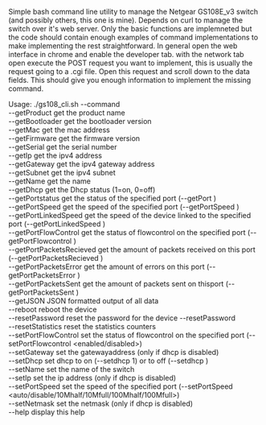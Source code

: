Simple bash command line utility to manage the Netgear GS108E_v3 switch (and possibly others, this one is mine). Depends on curl to manage the switch over it's web server. Only the basic functions are implemneted but the code should contain enough examples of command implementations to make implementing the rest straightforward.
In general open the web interface in chrome and enable the developer tab. with the network tab open execute the POST request you want to implement, this is usually the request going to a .cgi file. Open this request and scroll down to the data fields. This should give you enough information to implement the missing command.
  
  
Usage: ./gs108_cli.sh <ip addr switch> <pw switch> --command  
--getProduct              get the product name  
--getBootloader           get the bootloader version  
--getMac                  get the mac address  
--getFirmware             get the firmware version  
--getSerial               get the serial number  
--getIp                   get the ipv4 address  
--getGateway              get the ipv4 gateway address  
--getSubnet               get the ipv4 subnet  
--getName                 get the name  
--getDhcp                 get the Dhcp status (1=on, 0=off)  
--getPortstatus           get the status of the specified port (--getPort <port>)  
--getPortSpeed            get the speed of the specified port (--getPortSpeed <port>)   
--getPortLinkedSpeed      get the speed of the device linked to the specified port (--getPortLinkedSpeed <port>)  
--getPortFlowControl      get the status of flowcontrol on the specified port (--getPortFlowcontrol <port>)  
--getPortPacketsRecieved  get the amount of packets received on this port (--getPortPacketsRecieved <port>)  
--getPortPacketsError     get the amount of errors on this port (--getPortPacketsError <port>)  
--getPortPacketsSent      get the amount of packets sent on thisport (--getPortPacketsSent <port>)  
--getJSON                 JSON formatted output of all data  
--reboot                  reboot the device  
--resetPassword           reset the password for the device --resetPassword <newpass>  
--resetStatistics         reset the statistics counters  
--setPortFlowControl      set the status of flowcontrol on the specified port (--setPortFlowcontrol <port> <enabled/disabled>)  
--setGateway              set the gatewayaddress (only if dhcp is disabled)  
--setDhcp                 set dhcp to on (--setdhcp 1) or to off (--setdhcp <ipaddress> <gateway> <netmask>)  
--setName                 set the name of the switch  
--setIp                   set the ip address (only if dhcp is disabled)  
--setPortSpeed            set the speed of the specified port (--setPortSpeed <port> <auto/disable/10Mhalf/10Mfull/100Mhalf/100Mfull>)  
--setNetmask              set the netmask (only if dhcp is disabled)  
--help                    display this help  


